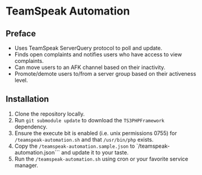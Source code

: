 # TeamSpeak Automation
## Preface
- Uses TeamSpeak ServerQuery protocol to poll and update.
- Finds open complaints and notifies users who have access to view complaints.
- Can move users to an AFK channel based on their inactivity.
- Promote/demote users to/from a server group based on their activeness level.

## Installation
1. Clone the repository locally.
2. Run ```git submodule update``` to download the ```TS3PHPFramework```
   dependency.
2. Ensure the execute bit is enabled (i.e. unix permissions 0755)
   for ```/teamspeak-automation.sh``` and that ```/usr/bin/php``` exists.
3. Copy the ```/teamspeak-automation.sample.json```
   to `/teamspeak-automation.json``` and update it to your taste.
4. Run the ```/teamspeak-automation.sh``` using cron or your favorite service
   manager.
